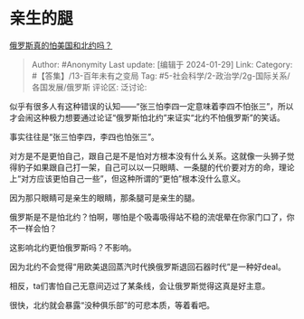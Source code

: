 # 亲生的腿
[俄罗斯真的怕美国和北约吗？](https://www.zhihu.com/question/641498868/answer/3380149282)

> Author: #Anonymity
> Last update: [编辑于 2024-01-29]
> Link:
> Category: #【答集】/13-百年未有之变局
> Tag: #5-社会科学/2-政治学/2g-国际关系/各国发展/俄罗斯
> 评论区:
> 泛讨论:

似乎有很多人有这种错误的认知——“张三怕李四一定意味着李四不怕张三”，所以才会闹这种极力想要通过论证“俄罗斯怕北约”来证实“北约不怕俄罗斯”的笑话。

事实往往是“张三怕李四，李四也怕张三”。

对方是不是更怕自己，跟自己是不是怕对方根本没有什么关系。这就像一头狮子觉得豹子如果跟自己打一架，自己可以以一只眼睛、一条腿的代价要对方的命，理论上“对方应该更怕自己一些”，但这种所谓的“更怕”根本没什么意义。

因为那只眼睛可是亲生的眼睛，那条腿可是亲生的腿。

俄罗斯是不是怕北约？怕啊，哪怕是个吸毒吸得站不稳的流氓晕在你家门口了，你不一样会怕？

这影响北约更怕俄罗斯吗？不影响。

因为北约不会觉得“用欧美退回蒸汽时代换俄罗斯退回石器时代”是一种好deal。

相反，ta们害怕自己无意间迈过了某条线，会让俄罗斯觉得这真是好主意。

很快，北约就会暴露“没种俱乐部”的可悲本质，等着看吧。
